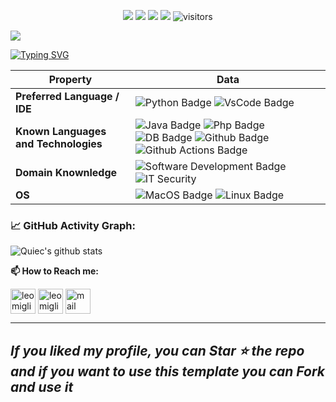 <p align="center">
    <a href="https://github.com/leomiglio02/leomiglio02"><img src="https://img.shields.io/badge/status-updating-brightgreen.svg"></a>
    <a href="https://github.com/python/cpython"><img src="https://img.shields.io/badge/Python-3.10-FFD93F.svg"></a>
    <!-- <a href="https://github.com/leomiglio02/leomiglio02/graphs/contributors"><img src="https://img.shields.io/github/contributors/leomiglio02/leomiglio02?color=blue"></a> -->
    <a href="https://github.com/leomiglio02/leomiglio02/stargazers"><img src="https://img.shields.io/github/stars/leomiglio02/leomiglio02.svg?logo=github"></a>
    <a href="https://github.com/leomiglio02/leomiglio02/network/members"><img src="https://img.shields.io/github/forks/leomiglio02/leomiglio02.svg?color=blue&logo=github"></a>
    <img src="https://visitor-badge.laobi.icu/badge?page_id=leomiglio02.leomiglio02" alt="visitors"/>   
</p>

![](./src/header_.png)
    
[![Typing SVG](https://readme-typing-svg.herokuapp.com?&center=true&vCenter=true&width=600&lines=+Welcome+to+my+Profile!;+I+am+Leonardo+Migliorelli;+Unicam+IT+student;Always+keep+learning+;+)](https://git.io/typing-svg)

Property | Data
--- | --- 
**Preferred Language / IDE**  |![Python Badge](https://img.shields.io/badge/-Python-FFD900?style=flat&logo=Python&logoColor=white) ![VsCode Badge](https://img.shields.io/badge/-vscode-2088FF?style=flat&logo=VisualStudioCode&logoColor=white)
**Known Languages and Technologies**  | ![Java Badge](https://img.shields.io/badge/-Java-2088FF?style=flat&logo=Java&logoColor=white) ![Php Badge](https://img.shields.io/badge/-PHP-2088FF?style=flat&logo=PHP&logoColor=white) ![DB Badge](https://img.shields.io/badge/MySql-0000ff.svg?logo=MySql&logoColor=white) ![Github Badge](https://img.shields.io/badge/-Github%20-2088FF?style=flat&logo=Github&logoColor=white) ![Github Actions Badge](https://img.shields.io/badge/-Git%20-2088FF?style=flat&logo=Git&logoColor=white)
**Domain Knownledge**  | ![Software Development Badge](https://img.shields.io/badge/-Software%20Development-FF6600?style=flat&logoColor=white) ![IT Security](https://img.shields.io/badge/-IT%20Security-FF6600?style=flat&logoColor=white)
**OS**  | ![MacOS Badge](https://img.shields.io/badge/MacOS-000000.svg?logo=apple) ![Linux Badge](https://img.shields.io/badge/Linux-000000?style=flat&logo=Linux&logoColor=white)

<!--   GitHub stats graph -->
### 📈 GitHub Activity Graph:
![Quiec's github stats](https://github-readme-stats.vercel.app/api/top-langs/?username=leomiglio02&theme=radical&layout=compact)

<!-- . | .
--- | --- ![leomiglio02's github stats](https://github-readme-stats.vercel.app/api?username=leomiglio02&show_icons=true&theme=radical&include_all_commits=true) | 
![Asmit's GitHub activity graph](https://activity-graph.herokuapp.com/graph?username=leomiglio02&hide_border=true&theme=redical) 

 <img src="https://github-readme-streak-stats.herokuapp.com/?user=leomiglio02"></img> -->


**📫 How to Reach me:**
<p align="left">
<a href="https://twitter.com/leomiglio02" target="blank"><img align="center" src="https://raw.githubusercontent.com/leomiglio02/leomiglio02/master/assets/twitter.svg" alt="leomiglio02" height="40" width="40" /></a>
<a href="https://www.linkedin.com/in/leomiglio02" target="blank"><img align="center" src="https://raw.githubusercontent.com/leomiglio02/leomiglio02/master/assets/linkedin.svg" alt="leomiglio02" height="40" width="40" /></a>
<a href="mailto:leo.miglio@outlook.com" target="blank"><img align="center" src="https://raw.githubusercontent.com/leomiglio02/leomiglio02/master/assets/newmail.svg" alt="mail" height="40" width="40" /></a>
<!-- <a href="http://miglio.tech" alt="Main Site"> <img src="https://raw.githubusercontent.com/leomiglio02/leomiglio02/master/assets/www.svg" /> </a> -->
</p>



---
  *If you liked my profile, you can Star ⭐ the repo and if you want to use this template you can Fork and use it*
---

<!-- If you want to contribute to any of my repositories, feel free to submit PRs, issues and email me. Pick a slot if you'd like to meet me and chat about proposals and ideas - but make sure to describe the agenda -->
  
